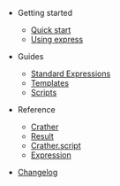 * Getting started
  * [Quick start](getting-started/quick-start.md)
  * [Using express](getting-started/express.md)

* Guides
  * [Standard Expressions](guides/standard-expressions.md)
  * [Templates](guides/templates.md)
  * [Scripts](guides/scripts.md)

* Reference
  * [Crather](reference/Crather.md)
  * [Result](reference/Result.md)
  * [Crather.script](reference/Crather.script.md)
  * [Expression](reference/Expression.md)
  
* [Changelog](CHANGELOG.md)
